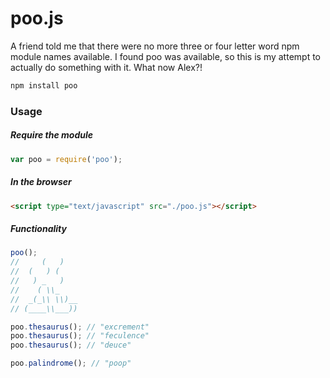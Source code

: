# poo.js

A friend told me that there were no more three or four letter word npm module names available. I found poo was available, so this is my attempt to actually do something with it. What now Alex?!

```javascript
npm install poo
```

### Usage
##### Require the module
```javascript
var poo = require('poo');
```

##### In the browser
```html
<script type="text/javascript" src="./poo.js"></script>
```

##### Functionality
```javascript
poo();
//     (   )   
//  (   ) (    
//   ) _   )   
//    ( \\_    
//  _(_\\ \\)__
// (____\\___))
```

```javascript
poo.thesaurus(); // "excrement"
poo.thesaurus(); // "feculence"
poo.thesaurus(); // "deuce"
```

```javascript
poo.palindrome(); // "poop"
```
